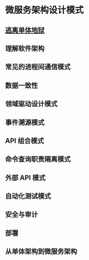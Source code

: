 # 微服务架构设计模式

## [逃离单体地狱](./01/readme.md)

## 理解软件架构

## 常见的进程间通信模式

## 数据一致性

## 领域驱动设计模式

## 事件溯源模式

## API 组合模式

## 命令查询职责隔离模式

## 外部 API 模式

## 自动化测试模式

## 安全与审计

## 部署

## 从单体架构到微服务架构

